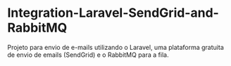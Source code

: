 # Integration-Laravel-SendGrid-and-RabbitMQ
Projeto para envio de e-mails utilizando o Laravel, uma plataforma gratuita de envio de emails (SendGrid) e o RabbitMQ para a fila.
